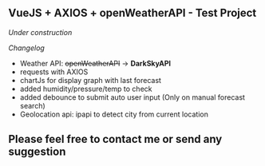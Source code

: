 ## VueJS + AXIOS + openWeatherAPI - Test Project

*Under construction*

*Changelog*
* Weather API: ~~openWeatherAPI~~ -> **DarkSkyAPI**
* requests with AXIOS
* chartJs for display graph with last forecast
* added humidity/pressure/temp to check
* added debounce to submit auto user input (Only on manual forecast search)
* Geolocation api: ipapi to detect city from current location

## Please feel free to contact me or send any suggestion
